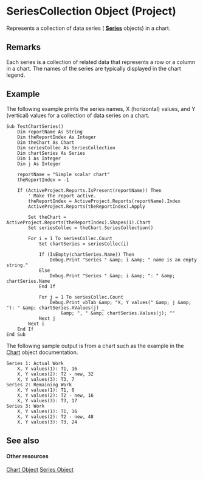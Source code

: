 
# SeriesCollection Object (Project)
Represents a collection of data series ( **[Series](38a834ec-4076-82ef-a6bd-55a1ee2624bd.md)** objects) in a chart.

## Remarks

Each series is a collection of related data that represents a row or a column in a chart. The names of the series are typically displayed in the chart legend.


## Example

The following example prints the series names, X (horizontal) values, and Y (vertical) values for a collection of data series on a chart.


```
Sub TestChartSeries()
    Dim reportName As String
    Dim theReportIndex As Integer
    Dim theChart As Chart
    Dim seriesCollec As SeriesCollection
    Dim chartSeries As Series
    Dim i As Integer
    Dim j As Integer
        
    reportName = "Simple scalar chart"
    theReportIndex = -1
        
    If (ActiveProject.Reports.IsPresent(reportName)) Then
        ' Make the report active.
        theReportIndex = ActiveProject.Reports(reportName).Index
        ActiveProject.Reports(theReportIndex).Apply
        
        Set theChart = ActiveProject.Reports(theReportIndex).Shapes(1).Chart
        Set seriesCollec = theChart.SeriesCollection()
        
        For i = 1 To seriesCollec.Count
            Set chartSeries = seriesCollec(i)
        
            If (IsEmpty(chartSeries.Name)) Then
                Debug.Print "Series " &amp; i &amp; " name is an empty string."
            Else
                Debug.Print "Series " &amp; i &amp; ": " &amp; chartSeries.Name
            End If
            
            For j = 1 To seriesCollec.Count
                Debug.Print vbTab &amp; "X, Y values(" &amp; j &amp; "): " &amp; chartSeries.XValues(j) _
                    &amp; ", " &amp; chartSeries.Values(j); ""
            Next j
        Next i
    End If
End Sub
```

The following sample output is from a chart such as the example in the [Chart](810d4ec1-69d2-c432-b9da-57042b783b85.md) object documentation.




```
Series 1: Actual Work
    X, Y values(1): T1, 16
    X, Y values(2): T2 - new, 32
    X, Y values(3): T3, 7
Series 2: Remaining Work
    X, Y values(1): T1, 0
    X, Y values(2): T2 - new, 16
    X, Y values(3): T3, 17
Series 3: Work
    X, Y values(1): T1, 16
    X, Y values(2): T2 - new, 48
    X, Y values(3): T3, 24
```


## See also


#### Other resources


[Chart Object](810d4ec1-69d2-c432-b9da-57042b783b85.md)
[Series Object](38a834ec-4076-82ef-a6bd-55a1ee2624bd.md)
